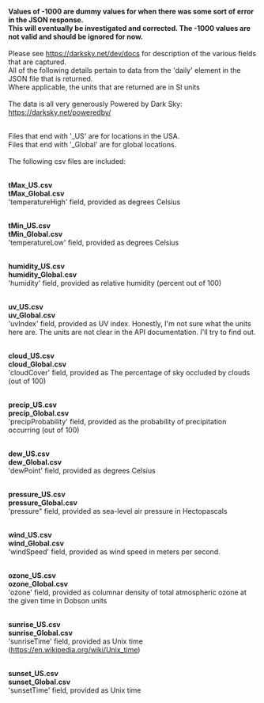 <b>Values of -1000 are dummy values for when there was some sort of error in the JSON response.<br>
This will eventually be investigated and corrected. The -1000 values are not valid and should be ignored for now.</b><br><br>
Please see https://darksky.net/dev/docs for description of the various fields that are captured.<br>
All of the following details pertain to data from the 'daily' element in the JSON file that is returned.<br>
Where applicable, the units that are returned are in SI units<br><br>
The data is all very generously Powered by Dark Sky: https://darksky.net/poweredby/<br><br>

Files that end with '_US' are for locations in the USA.<br>
Files that end with '_Global' are for global locations.<br>
<br>The following csv files are included:<br><br>

<b>tMax_US.csv</b><br>
<b>tMax_Global.csv</b><br>
'temperatureHigh' field, provided as degrees Celsius<br><br>

<b>tMin_US.csv<br></b>
<b>tMin_Global.csv<br></b>
'temperatureLow' field, provided as degrees Celsius<br><br>

<b>humidity_US.csv<br></b>
<b>humidity_Global.csv<br></b>
'humidity' field, provided as relative humidity (percent out of 100)<br><br>

<b>uv_US.csv<br></b>
<b>uv_Global.csv<br></b>
'uvIndex' field, provided as UV index. Honestly, I'm not sure what the units here are. The units are not clear in the API documentation. I'll try to find out.<br><br>

<b>cloud_US.csv<br></b>
<b>cloud_Global.csv<br></b>
'cloudCover' field, provided as The percentage of sky occluded by clouds (out of 100)<br><br>

<b>precip_US.csv<br></b>
<b>precip_Global.csv<br></b>
'precipProbability' field, provided as the probability of precipitation occurring (out of 100)<br><br>

<b>dew_US.csv<br></b>
<b>dew_Global.csv<br></b>
'dewPoint' field, provided as degrees Celsius<br><br>

<b>pressure_US.csv<br></b>
<b>pressure_Global.csv<br></b>
'pressure" field, provided as sea-level air pressure in Hectopascals<br><br>

<b>wind_US.csv</b><br>
<b>wind_Global.csv</b><br>
'windSpeed' field, provided as wind speed in meters per second.<br><br>

<b>ozone_US.csv<br></b>
<b>ozone_Global.csv<br></b>
'ozone' field, provided as columnar density of total atmospheric ozone at the given time in Dobson units<br><br>

<b>sunrise_US.csv</b><br>
<b>sunrise_Global.csv</b><br>
'sunriseTime' field, provided as Unix time (https://en.wikipedia.org/wiki/Unix_time)<br><br>

<b>sunset_US.csv</b><br>
<b>sunset_Global.csv</b><br>
'sunsetTime' field, provided as Unix time<br><br>
